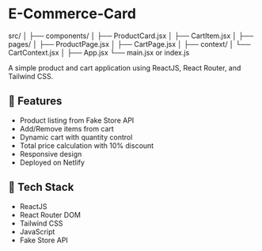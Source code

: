 # E-Commerce-Card

src/
│
├── components/
│   ├── ProductCard.jsx
│   ├── CartItem.jsx
│
├── pages/
│   ├── ProductPage.jsx
│   ├── CartPage.jsx
│
├── context/
│   └── CartContext.jsx
│
├── App.jsx
└── main.jsx or index.js


A simple product and cart application using ReactJS, React Router, and Tailwind CSS.

## 🚀 Features

- Product listing from Fake Store API
- Add/Remove items from cart
- Dynamic cart with quantity control
- Total price calculation with 10% discount
- Responsive design
- Deployed on Netlify

## 🔧 Tech Stack

- ReactJS
- React Router DOM
- Tailwind CSS
- JavaScript
- Fake Store API

